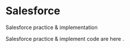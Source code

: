 # Salesforce
Salesforce practice &amp; implementation


Salesforce practice & implement code are here .
